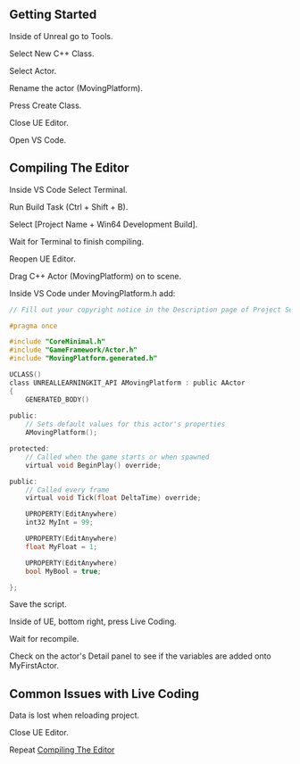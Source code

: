 ## Getting Started

Inside of Unreal go to Tools.

Select New C++ Class.

Select Actor.

Rename the actor (MovingPlatform).

Press Create Class.

Close UE Editor.

Open VS Code.

<a name="compiling-the-editor"></a>
## Compiling The Editor

Inside VS Code Select Terminal.

Run Build Task (Ctrl + Shift + B).

Select [Project Name + Win64 Development Build].

Wait for Terminal to finish compiling.

Reopen UE Editor.

Drag C++ Actor (MovingPlatform) on to scene.

Inside VS Code under MovingPlatform.h add: 

``` C
// Fill out your copyright notice in the Description page of Project Settings.

#pragma once

#include "CoreMinimal.h"
#include "GameFramework/Actor.h"
#include "MovingPlatform.generated.h"

UCLASS()
class UNREALLEARNINGKIT_API AMovingPlatform : public AActor
{
	GENERATED_BODY()
	
public:	
	// Sets default values for this actor's properties
	AMovingPlatform();

protected:
	// Called when the game starts or when spawned
	virtual void BeginPlay() override;

public:	
	// Called every frame
	virtual void Tick(float DeltaTime) override;

	UPROPERTY(EditAnywhere)
	int32 MyInt = 99;

	UPROPERTY(EditAnywhere)
	float MyFloat = 1;

	UPROPERTY(EditAnywhere)
	bool MyBool = true;

};

```
Save the script.

Inside of UE, bottom right, press Live Coding.

Wait for recompile.

Check on the actor's Detail panel to see if the variables are added onto MyFirstActor.

## Common Issues with Live Coding

Data is lost when reloading project.

Close UE Editor.

Repeat <a href="#compiling-the-editor">Compiling The Editor</a>
